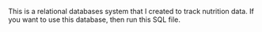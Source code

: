 This is a relational databases system that I created to track nutrition data.
If you want to use this database, then run this SQL file. 
